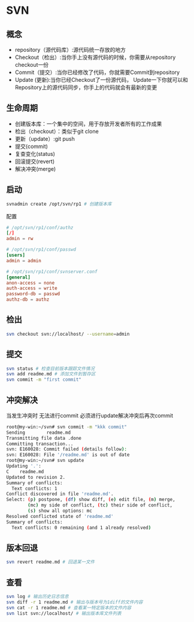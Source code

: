# SVN

## 概念

- repository（源代码库）:源代码统一存放的地方
- Checkout（检出）:当你手上没有源代码的时候，你需要从repository checkout一份
- Commit（提交）:当你已经修改了代码，你就需要Commit到repository
- Update (更新):当你已经Checkout了一份源代码， Update一下你就可以和Repository上的源代码同步，你手上的代码就会有最新的变更

## 生命周期

- 创建版本库：一个集中的空间，用于存放开发者所有的工作成果
- 检出（checkout）：类似于git clone
- 更新（update）:git push
- 提交(commit)
- 复查变化(status)
- 回滚提交(revert)
- 解决冲突(merge)

## 启动

```sh
svnadmin create /opt/svn/rp1 # 创建版本库
```

配置

```conf
# /opt/svn/rp1/conf/authz
[/]
admin = rw
```
```conf
# /opt/svn/rp1/conf/passwd
[users]
admin = admin
```
```conf
# /opt/svn/rp1/conf/svnserver.conf
[general]
anon-access = none
auth-access = write
password-db = passwd
authz-db = authz
```

## 检出

```sh
svn checkout svn://localhost/ --username=admin
```

## 提交

```sh
svn status # 检查目前版本跟踪文件情况
svn add readme.md # 添加文件到暂存区
svn commit -m "first commit"
```

## 冲突解决

当发生冲突时 无法进行commit 必须进行update解决冲突后再次commit

```sh
root@my-win:~/svn# svn commit -m "kkk commit"
Sending        readme.md
Transmitting file data .done
Committing transaction...
svn: E160028: Commit failed (details follow):
svn: E160028: File '/readme.md' is out of date
root@my-win:~/svn# svn update
Updating '.':
C    readme.md
Updated to revision 2.
Summary of conflicts:
  Text conflicts: 1
Conflict discovered in file 'readme.md'.
Select: (p) postpone, (df) show diff, (e) edit file, (m) merge,
        (mc) my side of conflict, (tc) their side of conflict,
        (s) show all options: mc
Resolved conflicted state of 'readme.md'
Summary of conflicts:
  Text conflicts: 0 remaining (and 1 already resolved)
```

## 版本回退

```sh
svn revert readme.md # 回退某一文件
```

## 查看

```sh
svn log # 输出历史日志信息
svn diff -r 1 readme.md # 输出与版本号为1diff的文件内容
svn cat -r 1 readme.md # 查看某一特定版本的文件内容
svn list svn://localhost/ # 输出版本库文件列表
```
